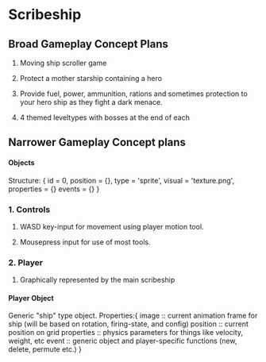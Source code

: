 # Scribeship

## Broad Gameplay Concept Plans

1. Moving ship scroller game

2. Protect a mother starship containing a hero

3. Provide fuel, power, ammunition, rations and sometimes protection to your hero ship as they fight a dark menace.

4. 4 themed leveltypes with bosses at the end of each

## Narrower Gameplay Concept plans

#### Objects
Structure:
{
    id = 0,
    position = {},
    type = 'sprite',
    visual = 'texture.png',
    properties = {}
    events = {}
}

### 1. Controls

1. WASD key-input for movement using player motion tool.

2. Mousepress input for use of most tools.

### 2. Player

1. Graphically represented by the main scribeship

#### Player Object

Generic "ship" type object.
Properties:{
    image :: current animation frame for ship (will be based on rotation, firing-state, and config)
    position :: current position on grid
    properties :: physics parameters for things like velocity, weight, etc
    event :: generic object and player-specific functions (new, delete, permute etc.)
}



